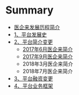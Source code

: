 # Summary

* [医企来发展历程简介](README.md)
* [1、平台发展史](2-ce-shi/README.md)
* [2、平台简介变更](3-de-de-de.md)
  * [2017年6月医企来简介](2017nian-6-yue-yi-qi-lai-jian-jie.md)
  * [2017年9月医企来简介](2-ce-shi/2017nian-9-yue-jian-jie.md)
  * 2018年3月医企来简介
  * 2018年7月医企来简介
* [3、平台融资变更](nono.md)
* [4、平台业务框架](43001-ye-mian-zhan-shi.md)

